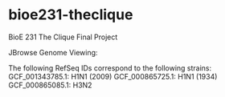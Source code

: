 # bioe231-theclique
BioE 231 The Clique Final Project

JBrowse Genome Viewing:

The following RefSeq IDs correspond to the following strains:
GCF_001343785.1: H1N1 (2009)
GCF_000865725.1: H1N1 (1934)
GCF_000865085.1: H3N2
